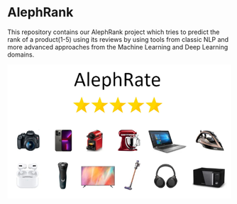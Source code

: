 # AlephRank
This repository contains our AlephRank project which tries to predict the rank of a product(1-5) using its reviews by using tools from classic NLP and more advanced approaches from the Machine Learning and Deep Learning domains.

![MainImage](images\image.png)
